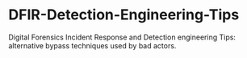 # DFIR-Detection-Engineering-Tips
Digital Forensics Incident Response and Detection engineering Tips: alternative bypass techniques used by bad actors.
